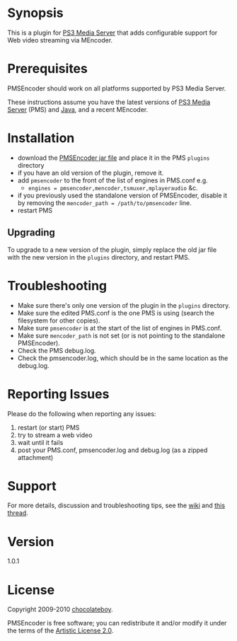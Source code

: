 # Synopsis <a name="Synopsis"></a>

This is a plugin for [PS3 Media Server](http://code.google.com/p/ps3mediaserver/) that adds configurable support for Web video streaming via MEncoder.

# Prerequisites <a name="Prerequisites"></a>

PMSEncoder should work on all platforms supported by PS3 Media Server.

These instructions assume you have the latest versions of [PS3 Media Server](http://ps3mediaserver.org/forum/viewtopic.php?f=2&t=3217) (PMS) and [Java](http://www.java.com/en/download/index.jsp), and a recent MEncoder.

# Installation <a name="Installation"></a>

* download the [PMSEncoder jar file](http://github.com/downloads/chocolateboy/pmsencoder/pmsencoder-1.0.1.jar) and place it in the PMS `plugins` directory
* if you have an old version of the plugin, remove it.
* add `pmsencoder` to the front of the list of engines in PMS.conf e.g.
  * `engines = pmsencoder,mencoder,tsmuxer,mplayeraudio` &c.
* if you previously used the standalone version of PMSEncoder, disable it by removing the `mencoder_path = /path/to/pmsencoder` line.
* restart PMS

## Upgrading <a name="Upgrading"></a>

To upgrade to a new version of the plugin, simply replace the old jar file with the new version in the `plugins` directory, and restart PMS.

# Troubleshooting <a name="Troubleshooting"></a>

* Make sure there's only one version of the plugin in the `plugins` directory.
* Make sure the edited PMS.conf is the one PMS is using (search the filesystem for other copies).
* Make sure `pmsencoder` is at the start of the list of engines in PMS.conf.
* Make sure `mencoder_path` is not set (or is not pointing to the standalone PMSEncoder).
* Check the PMS debug.log.
* Check the pmsencoder.log, which should be in the same location as the debug.log.

# Reporting Issues <a name="Help"></a>

Please do the following when reporting any issues:

1. restart (or start) PMS
2. try to stream a web video
3. wait until it fails
4. post your PMS.conf, pmsencoder.log and debug.log (as a zipped attachment)

# Support <a name="Support"></a>

For more details, discussion and troubleshooting tips, see the [wiki](http://wiki.github.com/chocolateboy/pmsencoder/) and [this thread](http://ps3mediaserver.org/forum/viewtopic.php?f=6&t=5002).

# Version <a name="Version"></a>

1.0.1

# License <a name="License"></a>

Copyright 2009-2010 [chocolateboy](mailto:chocolate@cpan.org).

PMSEncoder is free software; you can redistribute it and/or modify it under the terms of the [Artistic License 2.0](http://www.opensource.org/licenses/artistic-license-2.0.php).

